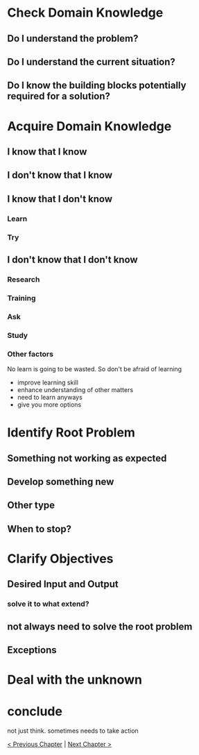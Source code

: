 # Check Domain Knowledge

## Do I understand the problem?

## Do I understand the current situation?

## Do I know the building blocks potentially required for a solution?

# Acquire Domain Knowledge

## I know that I know

## I don't know that I know

## I know that I don't know

### Learn

### Try

## I don't know that I don't know

### Research

### Training

### Ask

### Study

### Other factors


No learn is going to be wasted. So don't be afraid of learning
- improve learning skill
- enhance understanding of other matters
- need to learn anyways
- give you more options


# Identify Root Problem

## Something not working as expected

## Develop something new

## Other type

## When to stop?

# Clarify Objectives

## Desired Input and Output

### solve it to what extend?

## not always need to solve the root problem

## Exceptions

# Deal with the unknown

# conclude

not just think. sometimes needs to take action

[< Previous Chapter](2_main.md) | [Next Chapter >](4_build_solution.md)
